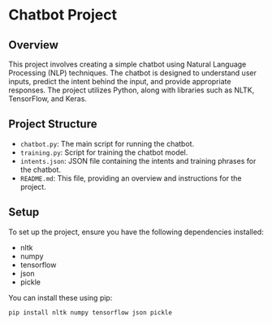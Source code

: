 # Chatbot Project

## Overview

This project involves creating a simple chatbot using Natural Language Processing (NLP) techniques. The chatbot is designed to understand user inputs, predict the intent behind the input, and provide appropriate responses. The project utilizes Python, along with libraries such as NLTK, TensorFlow, and Keras.

## Project Structure

- `chatbot.py`: The main script for running the chatbot.
- `training.py`: Script for training the chatbot model.
- `intents.json`: JSON file containing the intents and training phrases for the chatbot.
- `README.md`: This file, providing an overview and instructions for the project.

## Setup

To set up the project, ensure you have the following dependencies installed:

- nltk
- numpy
- tensorflow
- json
- pickle

You can install these using pip:

```bash
pip install nltk numpy tensorflow json pickle
